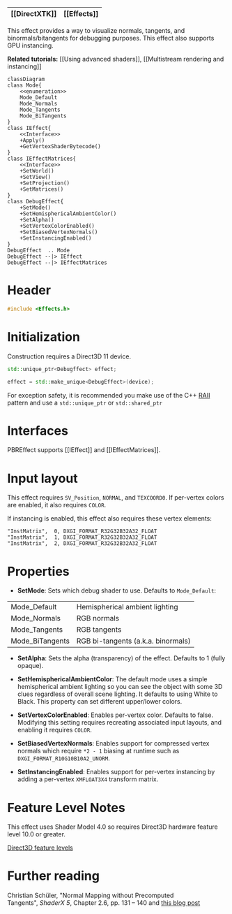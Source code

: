 |[[DirectXTK]]|[[Effects]]|
|---|---|

This effect provides a way to visualize normals, tangents, and binormals/bitangents for debugging purposes. This effect also supports GPU instancing.

**Related tutorials:** [[Using advanced shaders]], [[Multistream rendering and instancing]]

```mermaid
classDiagram
class Mode{
    <<enumeration>>
    Mode_Default
    Mode_Normals
    Mode_Tangents
    Mode_BiTangents
}
class IEffect{
    <<Interface>>
    +Apply()
    +GetVertexShaderBytecode()
}
class IEffectMatrices{
    <<Interface>>
    +SetWorld()
    +SetView()
    +SetProjection()
    +SetMatrices()
}
class DebugEffect{
    +SetMode()
    +SetHemisphericalAmbientColor()
    +SetAlpha()
    +SetVertexColorEnabled()
    +SetBiasedVertexNormals()
    +SetInstancingEnabled()
}
DebugEffect  .. Mode
DebugEffect --|> IEffect
DebugEffect --|> IEffectMatrices
```

# Header
```cpp
#include <Effects.h>
```

# Initialization
Construction requires a Direct3D 11 device.

```cpp
std::unique_ptr<Debugffect> effect;

effect = std::make_unique<DebugEffect>(device);
```

For exception safety, it is recommended you make use of the C++ [RAII](http://wikipedia.org/wiki/Resource_Acquisition_Is_Initialization) pattern and use a ``std::unique_ptr`` or ``std::shared_ptr``

# Interfaces
PBREffect supports [[IEffect]] and [[IEffectMatrices]].

# Input layout
This effect requires ``SV_Position``, ``NORMAL``, and ``TEXCOORD0``. If per-vertex colors are enabled, it also requires ``COLOR``.

If instancing is enabled, this effect also requires these vertex elements:

```
"InstMatrix",  0, DXGI_FORMAT_R32G32B32A32_FLOAT
"InstMatrix",  1, DXGI_FORMAT_R32G32B32A32_FLOAT
"InstMatrix",  2, DXGI_FORMAT_R32G32B32A32_FLOAT
```

# Properties

* **SetMode**: Sets which debug shader to use. Defaults to ``Mode_Default``:

<table>
 <tr>
 <td>Mode_Default</td><td>Hemispherical ambient lighting</td>
 </tr>
 <tr>
 <td>Mode_Normals</td><td>RGB normals</td>
 </tr>
 <tr>
 <td>Mode_Tangents</td><td>RGB tangents</td>
 </tr>
 <tr>
 <td>Mode_BiTangents</td><td>RGB bi-tangents (a.k.a. binormals)</td>
 </tr>
</table>

* **SetAlpha**: Sets the alpha (transparency) of the effect. Defaults to 1 (fully opaque).

* **SetHemisphericalAmbientColor**: The default mode uses a simple hemispherical ambient lighting so you can see the object with some 3D clues regardless of overall scene lighting. It defaults to using White to Black. This property can set different upper/lower colors.

* **SetVertexColorEnabled**: Enables per-vertex color. Defaults to false. Modifying this setting requires recreating associated input layouts, and enabling it requires ``COLOR``.

* **SetBiasedVertexNormals**: Enables support for compressed vertex normals which require ``*2 - 1`` biasing at runtime such as ``DXGI_FORMAT_R10G10B10A2_UNORM``.

* **SetInstancingEnabled**: Enables support for per-vertex instancing by adding a per-vertex ``XMFLOAT3X4`` transform matrix.

# Feature Level Notes

This effect uses Shader Model 4.0 so requires Direct3D hardware feature level 10.0 or greater.

[Direct3D feature levels](https://docs.microsoft.com/windows/win32/direct3d11/overviews-direct3d-11-devices-downlevel-intro)

# Further reading

Christian Schüler, "Normal Mapping without Precomputed Tangents", *ShaderX 5*, Chapter 2.6, pp. 131 – 140 and [this blog post](http://www.thetenthplanet.de/archives/1180)
